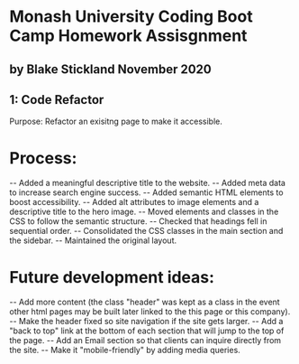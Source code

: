 #  Monash University Coding Boot Camp Homework Assisgnment
## by Blake Stickland November 2020

##  1: Code Refactor

Purpose: Refactor an exisitng page to make it accessible.

# Process:

-- Added a meaningful descriptive title to the website.
-- Added meta data to increase search engine success.
-- Added semantic HTML elements to boost accessibility.
-- Added alt attributes to image elements and a descriptive title to the hero image.
-- Moved elements and classes in the CSS to follow the semantic structure.
-- Checked that headings fell in sequential order.
-- Consolidated the CSS classes in the main section and the sidebar. 
-- Maintained the original layout.

# Future development ideas:

-- Add more content (the class "header" was kept as a class in the event other html pages may be built later linked to the this page or this company).
-- Make the header fixed so site navigation if the site gets larger.
-- Add a "back to top" link at the bottom of each section that will jump to the top of the page. 
-- Add an Email section so that clients can inquire directly from the site. 
-- Make it "mobile-friendly" by adding media queries. 


